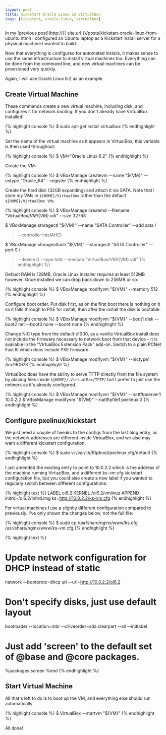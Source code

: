 ```yaml
---
layout: post
title: Kickstart Oracle Linux in VirtualBox
tags: [kickstart, oracle-linux, virtualbox]
---
```


In my [previous post](http://{{ site.url }}/posts/kickstart-oracle-linux-from-ubuntu.html)
I configured an Ubuntu laptop as a Kickstart install server for a physical
machine I wanted to build.

Now that everything is configured for automated installs, it makes sense to use
the same infrastructure to install virtual machines too.  Everything can be
done from the command line, and new virtual machines can be provisioned very
quickly.

Again, I will use Oracle Linux 6.2 as an example.

## Create Virtual Machine

These commands create a new virtual machine, including disk, and configures it
for network booting.  If you don't already have VirtualBox installed:

{% highlight console %}
$ sudo apt-get install virtualbox
{% endhighlight %}

Set the name of the virtual machine as it appears in VirtualBox, this variable
is then used throughout:

{% highlight console %}
$ VM="Oracle Linux 6.2"
{% endhighlight %}

Create the VM:

{% highlight console %}
$ VBoxManage createvm --name "${VM}" --ostype "Oracle_64" --register
{% endhighlight %}

Create the hard disk (32GB expanding) and attach it via SATA. Note that I store
my VMs in `${HOME}/VirtualBox` rather than the default `${HOME}/VirtualBox VMs`.

{% highlight console %}
$ VBoxManage createhd --filename "VirtualBox/${VM}/${VM}.vdi" --size 32768

$ VBoxManage storagectl "${VM}" --name "SATA Controller" --add sata \
>   --controller IntelAHCI

$ VBoxManage storageattach "${VM}" --storagectl "SATA Controller" --port 0 \
>   --device 0 --type hdd --medium "VirtualBox/${VM}/${VM}.vdi"
{% endhighlight %}

Default RAM is 128MB, Oracle Linux installer requires at least 512MB however.
Once installed we can drop back down to 256MB or so:

{% highlight console %}
$ VBoxManage modifyvm "${VM}" --memory 512
{% endhighlight %}

Configure boot order. Put disk first, as on the first boot there is nothing on
it so it falls through to PXE for install, then after the install the disk is
bootable.

{% highlight console %}
$ VBoxManage modifyvm "${VM}" --boot1 disk --boot2 net --boot3 none --boot4 none
{% endhighlight %}

Change NIC type from the default e1000, as a vanilla VirtualBox install does
not include the firmware necessary to network boot from that device – it is
available in the "VirtualBox Extension Pack" add-on.  Switch to a plain PCNet
Fast III which does include PXE firmware.

{% highlight console %}
$ VBoxManage modifyvm "${VM}" --nictype1 Am79C973
{% endhighlight %}

VirtualBox does have the ability to serve TFTP directly from the file system by
placing files inside `${HOME}/.VirtualBox/TFTP/` but I prefer to just use the
network as it's already configured.

{% highlight console %}
$ VBoxManage modifyvm "${VM}" --nattftpserver1 10.0.2.2
$ VBoxManage modifyvm "${VM}" --nattftpfile1 pxelinux.0
{% endhighlight %}

## Configure pxelinux/kickstart

We just need a couple of tweaks to the configs from the last blog entry, as the
network addresses are different inside VirtualBox, and we also may want a
different kickstart configuration.

{% highlight console %}
$ sudo vi /var/lib/tftpboot/pxelinux.cfg/default
{% endhighlight %}

I just amended the existing entry to point to 10.0.2.2 which is the address of
the machine running VirtualBox, and a different ks-vm.cfg kickstart
configuration file, but you could also create a new label if you wanted to
regularly switch between different configurations:

{% highlight text %}
LABEL ol6.2
    KERNEL /ol6.2/vmlinuz
    APPEND initrd=/ol6.2/initrd.img ks=http://10.0.2.2/ks-vm.cfg
{% endhighlight %}

For virtual machines I use a slightly different configuration compared to
previously.  I've only shown the changes below, not the full file:

{% highlight console %}
$ sudo cp /usr/share/nginx/www/ks.cfg /usr/share/nginx/www/ks-vm.cfg
{% endhighlight %}

{% highlight text %}
# Update network configuration for DHCP instead of static
network --bootproto=dhcp
url --url=http://10.0.2.2/ol6.2

# Don't specify disks, just use default layout
bootloader --location=mbr --driveorder=sda
clearpart --all --initlabel

# Just add 'screen' to the default set of @base and @core packages.
%packages
screen
%end
{% endhighlight %}

## Start Virtual Machine

All that's left to do is to boot up the VM, and everything else should run automatically.

{% highlight console %}
$ VirtualBox --startvm "${VM}"
{% endhighlight %}

All done!

